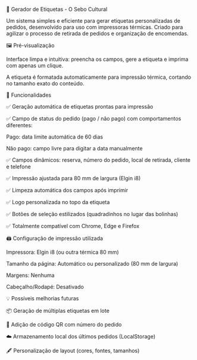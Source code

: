 🧾 Gerador de Etiquetas - O Sebo Cultural

Um sistema simples e eficiente para gerar etiquetas personalizadas de pedidos, desenvolvido para uso com impressoras térmicas.
Criado para agilizar o processo de retirada de pedidos e organização de encomendas.


🖼️ Pré-visualização

Interface limpa e intuitiva: preencha os campos, gere a etiqueta e imprima com apenas um clique.

A etiqueta é formatada automaticamente para impressão térmica, cortando no tamanho exato do conteúdo.


🚀 Funcionalidades

✅ Geração automática de etiquetas prontas para impressão

✅ Campo de status do pedido (pago / não pago) com comportamentos diferentes:

Pago: data limite automática de 60 dias

Não pago: campo livre para digitar a data manualmente

✅ Campos dinâmicos: reserva, número do pedido, local de retirada, cliente e telefone

✅ Impressão ajustada para 80 mm de largura (Elgin i8)

✅ Limpeza automática dos campos após imprimir

✅ Logo personalizada no topo da etiqueta

✅ Botões de seleção estilizados (quadradinhos no lugar das bolinhas)

✅ Totalmente compatível com Chrome, Edge e Firefox


🖨️ Configuração de impressão utilizada

Impressora: Elgin i8 (ou outra térmica 80 mm)

Tamanho da página: Automático ou personalizado (80 mm de largura)

Margens: Nenhuma

Cabeçalho/Rodapé: Desativado


💡 Possíveis melhorias futuras

📦 Geração de múltiplas etiquetas em lote

🧾 Adição de código QR com número do pedido

☁️ Armazenamento local dos últimos pedidos (LocalStorage)

🖋️ Personalização de layout (cores, fontes, tamanhos)
